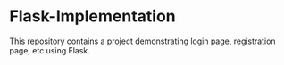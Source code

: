 # Flask-Implementation
This repository contains a project demonstrating login page, registration page, etc using Flask. 
